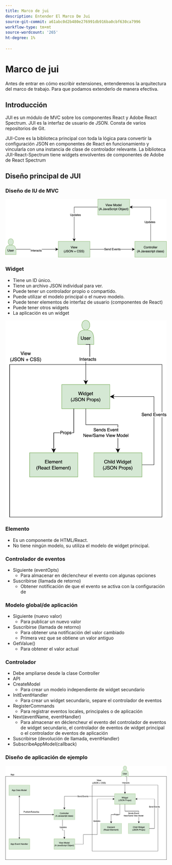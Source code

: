 ```yaml
---
title: Marco de jui
description: Entender El Marco De Jui
source-git-commit: a61abc0d2b480e276991db916ba0cbf630ca7996
workflow-type: tm+mt
source-wordcount: '265'
ht-degree: 1%

---
```


# Marco de jui

Antes de entrar en cómo escribir extensiones, entenderemos la arquitectura del marco de trabajo.
Para que podamos extenderlo de manera efectiva.

## Introducción

JUI es un módulo de MVC sobre los componentes React y Adobe React Spectrum. JUI es la interfaz de usuario de JSON. Consta de varios repositorios de Git.

JUI-Core es la biblioteca principal con toda la lógica para convertir la configuración JSON en componentes de React en funcionamiento y vincularla con una instancia de clase de controlador relevante.
La biblioteca JUI-React-Spectrum tiene widgets envolventes de componentes de Adobe de React Spectrum

## Diseño principal de JUI

### Diseño de IU de MVC

![Flujo JUI MVC](./imgs/jui-mvc-flow.png)

### Widget

- Tiene un ID único.
- Tiene un archivo JSON individual para ver.
- Puede tener un controlador propio o compartido.
- Puede utilizar el modelo principal o el nuevo modelo.
- Puede tener elementos de interfaz de usuario (componentes de React)
- Puede tener otros widgets
- La aplicación es un widget

![Widget de JUI](./imgs/jui-widget.png)

### Elemento

- Es un componente de HTML/React.
- No tiene ningún modelo, su utiliza el modelo de widget principal.

### Controlador de eventos

- Siguiente (eventOpts)
   - Para almacenar en déclencheur el evento con algunas opciones
- Suscribirse (llamada de retorno)
   - Obtener notificación de que el evento se activa con la configuración de

### Modelo global/de aplicación

- Siguiente (nuevo valor)
   - Para publicar un nuevo valor
- Suscribirse (llamada de retorno)
   - Para obtener una notificación del valor cambiado
   - Primera vez que se obtiene un valor antiguo
- GetValue()
   - Para obtener el valor actual

### Controlador

- Debe ampliarse desde la clase Controller
- API
- CreateModel
   - Para crear un modelo independiente de widget secundario
- InitEventHandler
   - Para crear un widget secundario, separe el controlador de eventos
- RegisterCommands
   - Para registrar eventos locales, principales o de aplicación
- Next(eventName, eventHandler)
   - Para almacenar en déclencheur el evento del controlador de eventos de widget secundario, el controlador de eventos de widget principal o el controlador de eventos de aplicación
- Suscribirse (devolución de llamada, eventHandler)
- SubscribeAppModel(callback)

### Diseño de aplicación de ejemplo

![Aplicación de ejemplo](./imgs/jui-sample-app.png)
